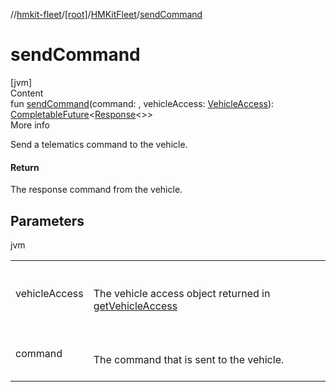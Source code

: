 //[hmkit-fleet](../../../index.md)/[[root]](../index.md)/[HMKitFleet](index.md)/[sendCommand](send-command.md)



# sendCommand  
[jvm]  
Content  
fun [sendCommand](send-command.md)(command: , vehicleAccess: [VehicleAccess](../../model/-vehicle-access/index.md)): [CompletableFuture](https://docs.oracle.com/javase/8/docs/api/java/util/concurrent/CompletableFuture.html)<[Response](../../network/-response/index.md)<>>  
More info  


Send a telematics command to the vehicle.



#### Return  


The response command from the vehicle.



## Parameters  
  
jvm  
  
| | |
|---|---|
| <a name="/HMKitFleet/sendCommand/#com.highmobility.value.Bytes#model.VehicleAccess/PointingToDeclaration/"></a>vehicleAccess| <a name="/HMKitFleet/sendCommand/#com.highmobility.value.Bytes#model.VehicleAccess/PointingToDeclaration/"></a><br><br>The vehicle access object returned in [getVehicleAccess](get-vehicle-access.md)<br><br>|
| <a name="/HMKitFleet/sendCommand/#com.highmobility.value.Bytes#model.VehicleAccess/PointingToDeclaration/"></a>command| <a name="/HMKitFleet/sendCommand/#com.highmobility.value.Bytes#model.VehicleAccess/PointingToDeclaration/"></a><br><br>The command that is sent to the vehicle.<br><br>|
  
  



